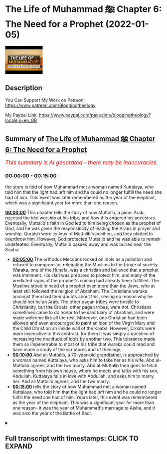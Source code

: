 # The Life of Muhammad ﷺ Chapter 6: The Need for a Prophet (2022-01-05)

![alt The Life of Muhammad ﷺ Chapter 6: The Need for a Prophet](QkH4c8AEBQo.jpg "The Life of Muhammad ﷺ Chapter 6: The Need for a Prophet")

## Description

You Can Support My Work on Patreon:
https://www.patreon.com/Bloggingtheology

My Paypal Link: 
https://www.paypal.com/paypalme/bloggingtheology?locale.x=en_GB

## Summary of [The Life of Muhammad ﷺ Chapter 6: The Need for a Prophet](https://www.youtube.com/watch?v=QkH4c8AEBQo)


*<span style="color:red; font-size:125%">This summary is AI generated - there may be inaccuracies</span>. [](/)*

### [00:00:00](https://www.youtube.com/watch?v=QkH4c8AEBQo&t=0) - [00:15:00](https://www.youtube.com/watch?v=QkH4c8AEBQo&t=900)

 the story is told of how Muhammad met a woman named Kuttalaya, who told him that the light had left him and he could no longer fulfill the need she had of him. This event was later remembered as the year of the elephant, which was a significant year for more than one reason.

**[00:00:00](https://www.youtube.com/watch?v=QkH4c8AEBQo&t=0)** This chapter tells the story of how Muttalib, a pious Arab, rejected the idol worship of his tribe, and how this angered his ancestors. Eventually, Muttalib's faith in God led to him being chosen as the prophet of God, and he was given the responsibility of leading the Arabs in prayer and worship. Quraish were jealous of Muttalib's position, and they plotted to overthrow him. However, God protected Muttalib and he was able to remain undefeated. Eventually, Muttalib passed away and was buried near the Kaaba.
* **[00:05:00](https://www.youtube.com/watch?v=QkH4c8AEBQo&t=300)** The orthodox Meccans looked on idols as a pollution and refused to compromise, relegating the Muslims to the fringe of society. Waraka, one of the Hunafa, was a christian and believed that a prophet was imminent. His clan was prepared to protect him, and many of the predicted signs of the prophet's coming had already been fulfilled. The Muslims stood in need of a prophet even more than the Jews, who at least still followed the religion of Abraham. The Christians waraka amongst them had their doubts about this, seeing no reason why he should not be an Arab. The other pagan tribes were hostile to Christianity, but the Croats, other pagan tribes, were not. Christians sometimes came to do honor to the sanctuary of Abraham, and were made welcome like all the rest. Moreover, one Christian had been allowed and even encouraged to paint an icon of the Virgin Mary and the Child Christ on an inside wall of the Kaaba. However, Croats were more insensitive to this contrast, for them it was simply a question of increasing the multitude of idols by another two. This tolerance made them so impenetrable to most of his tribe that waraka could read and have made a study of the scriptures and of theology.
* **[00:10:00](https://www.youtube.com/watch?v=QkH4c8AEBQo&t=600)** Abd al-Muttalib, a 70-year-old grandfather, is approached by a woman named Kuttalaya, who asks him to take her as his wife. Abd al-Muttalib agrees, and the two marry. Abd al-Muttalib then goes to fetch something from his own house, where he meets and talks with his son, Abdullah. Kuttalaya falls in love with Abdullah, and asks him to marry her. Abd al-Muttalib agrees, and the two marry.
* **[00:15:00](https://www.youtube.com/watch?v=QkH4c8AEBQo&t=900)**  tells the story of how Muhammad met a woman named Kuttalaya, who told him that the light had left him and he could no longer fulfill the need she had of him. Years later, this event was remembered as the year of the elephant. This was a significant year for more than one reason- it was the year of Muhammad's marriage to Aisha, and it was also the year of the Battle of Badr.

<details><summary><h2>Full transcript with timestamps: CLICK TO EXPAND</h2></summary>

[0:00:00](https://youtu.be/QkH4c8AEBQo?t=0) a reading from muhammad his life based  
[0:00:03](https://youtu.be/QkH4c8AEBQo?t=3) on the earliest sources by martin lings  
[0:00:13](https://youtu.be/QkH4c8AEBQo?t=13) chapter 6 the need for a prophet  
[0:00:18](https://youtu.be/QkH4c8AEBQo?t=18) muttalib did not pray to hubal  
[0:00:21](https://youtu.be/QkH4c8AEBQo?t=21) he always prayed to god to allah  
[0:00:25](https://youtu.be/QkH4c8AEBQo?t=25) but the moabite idol had been for  
[0:00:28](https://youtu.be/QkH4c8AEBQo?t=28) generations inside the house of god and  
[0:00:32](https://youtu.be/QkH4c8AEBQo?t=32) had become for quraish a kind of  
[0:00:35](https://youtu.be/QkH4c8AEBQo?t=35) personification of the barakah that is  
[0:00:38](https://youtu.be/QkH4c8AEBQo?t=38) the blessing the spiritual influence  
[0:00:41](https://youtu.be/QkH4c8AEBQo?t=41) which pervaded that greatest of all  
[0:00:44](https://youtu.be/QkH4c8AEBQo?t=44) sanctuaries  
[0:00:45](https://youtu.be/QkH4c8AEBQo?t=45) there were other lesser sanctuaries  
[0:00:48](https://youtu.be/QkH4c8AEBQo?t=48) throughout arabia  
[0:00:49](https://youtu.be/QkH4c8AEBQo?t=49) and the most important of these in the  
[0:00:51](https://youtu.be/QkH4c8AEBQo?t=51) hijaz were the temples of three  
[0:00:55](https://youtu.be/QkH4c8AEBQo?t=55) daughters of god  
[0:00:57](https://youtu.be/QkH4c8AEBQo?t=57) as some of their worshippers claim them  
[0:00:59](https://youtu.be/QkH4c8AEBQo?t=59) to be  
[0:01:00](https://youtu.be/QkH4c8AEBQo?t=60) al-at aluzar and manat  
[0:01:05](https://youtu.be/QkH4c8AEBQo?t=65) from his earliest years like the rest of  
[0:01:08](https://youtu.be/QkH4c8AEBQo?t=68) the arabs of yathrib abd al-muttalib had  
[0:01:11](https://youtu.be/QkH4c8AEBQo?t=71) been brought up to revere manat whose  
[0:01:14](https://youtu.be/QkH4c8AEBQo?t=74) temple was at kudai on the red sea  
[0:01:17](https://youtu.be/QkH4c8AEBQo?t=77) almost due west of the oasis  
[0:01:21](https://youtu.be/QkH4c8AEBQo?t=81) more important for quresh was the shrine  
[0:01:24](https://youtu.be/QkH4c8AEBQo?t=84) of al-aluzar  
[0:01:26](https://youtu.be/QkH4c8AEBQo?t=86) in the valley of nakhla a camel's day  
[0:01:29](https://youtu.be/QkH4c8AEBQo?t=89) journey south of mecca  
[0:01:32](https://youtu.be/QkH4c8AEBQo?t=92) another day's journey in the same  
[0:01:34](https://youtu.be/QkH4c8AEBQo?t=94) direction brought the devotee to ta'if  
[0:01:38](https://youtu.be/QkH4c8AEBQo?t=98) a wall town on a luxuriant green  
[0:01:41](https://youtu.be/QkH4c8AEBQo?t=101) tableland  
[0:01:42](https://youtu.be/QkH4c8AEBQo?t=102) inhabited by thakif a branch of the  
[0:01:46](https://youtu.be/QkH4c8AEBQo?t=106) great arab tribe of hawazin  
[0:01:50](https://youtu.be/QkH4c8AEBQo?t=110) alat was the lady of ta'if and her idol  
[0:01:55](https://youtu.be/QkH4c8AEBQo?t=115) was housed in a rich temple  
[0:01:58](https://youtu.be/QkH4c8AEBQo?t=118) as guardians of this  
[0:02:00](https://youtu.be/QkH4c8AEBQo?t=120) faqif like to think of themselves as the  
[0:02:03](https://youtu.be/QkH4c8AEBQo?t=123) counterpart of quraish  
[0:02:05](https://youtu.be/QkH4c8AEBQo?t=125) and quraish went so far as to speak  
[0:02:07](https://youtu.be/QkH4c8AEBQo?t=127) currently of the two cities  
[0:02:10](https://youtu.be/QkH4c8AEBQo?t=130) when they met mecca and taif  
[0:02:14](https://youtu.be/QkH4c8AEBQo?t=134) but despite the wonderful climate and  
[0:02:16](https://youtu.be/QkH4c8AEBQo?t=136) fertility of the garden of hijaz as  
[0:02:19](https://youtu.be/QkH4c8AEBQo?t=139) ta'if was called  
[0:02:21](https://youtu.be/QkH4c8AEBQo?t=141) its people were not unjealous of the  
[0:02:24](https://youtu.be/QkH4c8AEBQo?t=144) baron valley to their north  
[0:02:26](https://youtu.be/QkH4c8AEBQo?t=146) for they knew in their hearts that their  
[0:02:29](https://youtu.be/QkH4c8AEBQo?t=149) temple however much they might promote  
[0:02:31](https://youtu.be/QkH4c8AEBQo?t=151) it could never compare with the house of  
[0:02:35](https://youtu.be/QkH4c8AEBQo?t=155) god  
[0:02:37](https://youtu.be/QkH4c8AEBQo?t=157) nor did they altogether wish it to be  
[0:02:39](https://youtu.be/QkH4c8AEBQo?t=159) otherwise for they too were descended  
[0:02:42](https://youtu.be/QkH4c8AEBQo?t=162) from ishmael and had roots in mecca  
[0:02:46](https://youtu.be/QkH4c8AEBQo?t=166) their sentiments were mixed and somewhat  
[0:02:48](https://youtu.be/QkH4c8AEBQo?t=168) sometimes conflicting  
[0:02:51](https://youtu.be/QkH4c8AEBQo?t=171) quraish on the other hand were jealous  
[0:02:54](https://youtu.be/QkH4c8AEBQo?t=174) of no one  
[0:02:56](https://youtu.be/QkH4c8AEBQo?t=176) they knew that they lived at the center  
[0:02:58](https://youtu.be/QkH4c8AEBQo?t=178) of the world and that they had in their  
[0:03:01](https://youtu.be/QkH4c8AEBQo?t=181) midst a magnet  
[0:03:03](https://youtu.be/QkH4c8AEBQo?t=183) capable of drawing pilgrims from all  
[0:03:06](https://youtu.be/QkH4c8AEBQo?t=186) points of the compass  
[0:03:09](https://youtu.be/QkH4c8AEBQo?t=189) it was up to them to do nothing that  
[0:03:11](https://youtu.be/QkH4c8AEBQo?t=191) might diminish the good relationship  
[0:03:14](https://youtu.be/QkH4c8AEBQo?t=194) which had been established between  
[0:03:16](https://youtu.be/QkH4c8AEBQo?t=196) themselves and the outlying tribes  
[0:03:21](https://youtu.be/QkH4c8AEBQo?t=201) abd al-muttalib's office as host of  
[0:03:24](https://youtu.be/QkH4c8AEBQo?t=204) pilgrims to the kaaba  
[0:03:26](https://youtu.be/QkH4c8AEBQo?t=206) imposed on him an acute awareness of  
[0:03:29](https://youtu.be/QkH4c8AEBQo?t=209) these things  
[0:03:31](https://youtu.be/QkH4c8AEBQo?t=211) his function was an intertribal one and  
[0:03:35](https://youtu.be/QkH4c8AEBQo?t=215) it was shared to a certain extent by all  
[0:03:38](https://youtu.be/QkH4c8AEBQo?t=218) krish  
[0:03:39](https://youtu.be/QkH4c8AEBQo?t=219) the pilgrims must be made to feel that  
[0:03:42](https://youtu.be/QkH4c8AEBQo?t=222) mecca was a home from home and welcoming  
[0:03:45](https://youtu.be/QkH4c8AEBQo?t=225) them meant welcoming what they  
[0:03:48](https://youtu.be/QkH4c8AEBQo?t=228) worshipped and never failing to show  
[0:03:50](https://youtu.be/QkH4c8AEBQo?t=230) honor to the idols they brought with  
[0:03:53](https://youtu.be/QkH4c8AEBQo?t=233) them  
[0:03:55](https://youtu.be/QkH4c8AEBQo?t=235) the justification and authority for  
[0:03:57](https://youtu.be/QkH4c8AEBQo?t=237) accepting idols and believing in their  
[0:04:00](https://youtu.be/QkH4c8AEBQo?t=240) efficacy was that of tradition  
[0:04:04](https://youtu.be/QkH4c8AEBQo?t=244) their fathers and grandfathers and  
[0:04:06](https://youtu.be/QkH4c8AEBQo?t=246) great-grandfathers had done so  
[0:04:09](https://youtu.be/QkH4c8AEBQo?t=249) nonetheless god was for abda's the great  
[0:04:14](https://youtu.be/QkH4c8AEBQo?t=254) reality  
[0:04:15](https://youtu.be/QkH4c8AEBQo?t=255) and he was no doubt newer to the  
[0:04:17](https://youtu.be/QkH4c8AEBQo?t=257) religion of abraham than most of his  
[0:04:20](https://youtu.be/QkH4c8AEBQo?t=260) contemporaries are quraish  
[0:04:22](https://youtu.be/QkH4c8AEBQo?t=262) and kuzahar and hawazin and other arab  
[0:04:26](https://youtu.be/QkH4c8AEBQo?t=266) tribes  
[0:04:28](https://youtu.be/QkH4c8AEBQo?t=268) but there were and always had been a few  
[0:04:32](https://youtu.be/QkH4c8AEBQo?t=272) who maintained the full purity of  
[0:04:35](https://youtu.be/QkH4c8AEBQo?t=275) abrahamic worship  
[0:04:37](https://youtu.be/QkH4c8AEBQo?t=277) they alone realized that far from being  
[0:04:40](https://youtu.be/QkH4c8AEBQo?t=280) traditional idol worship was an  
[0:04:43](https://youtu.be/QkH4c8AEBQo?t=283) innovation a danger to be guarded  
[0:04:46](https://youtu.be/QkH4c8AEBQo?t=286) against  
[0:04:48](https://youtu.be/QkH4c8AEBQo?t=288) it only needed a longer view of history  
[0:04:51](https://youtu.be/QkH4c8AEBQo?t=291) to see that hubal was no better than the  
[0:04:53](https://youtu.be/QkH4c8AEBQo?t=293) golden calf of the sons of israel  
[0:04:58](https://youtu.be/QkH4c8AEBQo?t=298) these hunafa  
[0:04:59](https://youtu.be/QkH4c8AEBQo?t=299) the word hanif plural hunafa has the  
[0:05:03](https://youtu.be/QkH4c8AEBQo?t=303) sense of orthodox says martin lings  
[0:05:06](https://youtu.be/QkH4c8AEBQo?t=306) as they call themselves would have  
[0:05:09](https://youtu.be/QkH4c8AEBQo?t=309) nothing to do with the idols whose  
[0:05:11](https://youtu.be/QkH4c8AEBQo?t=311) presence in mecca they looked on as a  
[0:05:14](https://youtu.be/QkH4c8AEBQo?t=314) profanation and a pollution  
[0:05:18](https://youtu.be/QkH4c8AEBQo?t=318) their refusal to compromise and their  
[0:05:21](https://youtu.be/QkH4c8AEBQo?t=321) frequent outspokenness  
[0:05:23](https://youtu.be/QkH4c8AEBQo?t=323) relegated them to the fringe of meccan  
[0:05:26](https://youtu.be/QkH4c8AEBQo?t=326) society where they were respected  
[0:05:29](https://youtu.be/QkH4c8AEBQo?t=329) tolerated or ill-treated partly  
[0:05:32](https://youtu.be/QkH4c8AEBQo?t=332) according to their personalities and  
[0:05:35](https://youtu.be/QkH4c8AEBQo?t=335) partly according to whether their claims  
[0:05:37](https://youtu.be/QkH4c8AEBQo?t=337) were prepared whether their clans were  
[0:05:39](https://youtu.be/QkH4c8AEBQo?t=339) prepared to protect them or not  
[0:05:44](https://youtu.be/QkH4c8AEBQo?t=344) abbot al-muttalib knew four of the  
[0:05:47](https://youtu.be/QkH4c8AEBQo?t=347) hunafa  
[0:05:48](https://youtu.be/QkH4c8AEBQo?t=348) and one of the more respected of them  
[0:05:50](https://youtu.be/QkH4c8AEBQo?t=350) waraka by name  
[0:05:52](https://youtu.be/QkH4c8AEBQo?t=352) was the son of his second cousin nao fal  
[0:05:56](https://youtu.be/QkH4c8AEBQo?t=356) of the clan of assad  
[0:05:59](https://youtu.be/QkH4c8AEBQo?t=359) waraka had become a christian  
[0:06:01](https://youtu.be/QkH4c8AEBQo?t=361) and there was a belief amongst  
[0:06:03](https://youtu.be/QkH4c8AEBQo?t=363) christians of those parts that the  
[0:06:06](https://youtu.be/QkH4c8AEBQo?t=366) coming of a prophet was imminent  
[0:06:10](https://youtu.be/QkH4c8AEBQo?t=370) this belief may not have been widespread  
[0:06:13](https://youtu.be/QkH4c8AEBQo?t=373) but it was supported by one or two  
[0:06:16](https://youtu.be/QkH4c8AEBQo?t=376) venerable dignitaries of eastern  
[0:06:18](https://youtu.be/QkH4c8AEBQo?t=378) churches and also by the astrologers and  
[0:06:21](https://youtu.be/QkH4c8AEBQo?t=381) soothsayers  
[0:06:23](https://youtu.be/QkH4c8AEBQo?t=383) as to the jews for whom such a belief  
[0:06:26](https://youtu.be/QkH4c8AEBQo?t=386) was easier  
[0:06:28](https://youtu.be/QkH4c8AEBQo?t=388) since for them the line of prophets  
[0:06:30](https://youtu.be/QkH4c8AEBQo?t=390) ended only with the messiah  
[0:06:32](https://youtu.be/QkH4c8AEBQo?t=392) they were almost unanimous in their  
[0:06:35](https://youtu.be/QkH4c8AEBQo?t=395) expectancy of a prophet  
[0:06:38](https://youtu.be/QkH4c8AEBQo?t=398) their rabbis and other wise men assure  
[0:06:41](https://youtu.be/QkH4c8AEBQo?t=401) them that one was at hand  
[0:06:44](https://youtu.be/QkH4c8AEBQo?t=404) many of the predicted signs of his  
[0:06:46](https://youtu.be/QkH4c8AEBQo?t=406) coming had already been fulfilled  
[0:06:50](https://youtu.be/QkH4c8AEBQo?t=410) and he would of course be a jew  
[0:06:53](https://youtu.be/QkH4c8AEBQo?t=413) for their for they were the chosen  
[0:06:56](https://youtu.be/QkH4c8AEBQo?t=416) people  
[0:06:57](https://youtu.be/QkH4c8AEBQo?t=417) the christians waraka amongst them had  
[0:07:00](https://youtu.be/QkH4c8AEBQo?t=420) their doubts about this they saw no  
[0:07:03](https://youtu.be/QkH4c8AEBQo?t=423) reason why he should not be an arab  
[0:07:07](https://youtu.be/QkH4c8AEBQo?t=427) the arabs stood in need of a prophet  
[0:07:10](https://youtu.be/QkH4c8AEBQo?t=430) even more than the jews who at least  
[0:07:13](https://youtu.be/QkH4c8AEBQo?t=433) still followed the religion of abraham  
[0:07:16](https://youtu.be/QkH4c8AEBQo?t=436) inasmuch as they worshipped the one god  
[0:07:19](https://youtu.be/QkH4c8AEBQo?t=439) and did not have idols  
[0:07:22](https://youtu.be/QkH4c8AEBQo?t=442) and who but a prophet would be capable  
[0:07:24](https://youtu.be/QkH4c8AEBQo?t=444) of ridding the arabs of their worship of  
[0:07:27](https://youtu.be/QkH4c8AEBQo?t=447) false  
[0:07:28](https://youtu.be/QkH4c8AEBQo?t=448) gods in a wide circle around the kaaba  
[0:07:33](https://youtu.be/QkH4c8AEBQo?t=453) at some distance from it there were  
[0:07:36](https://youtu.be/QkH4c8AEBQo?t=456) 360 idols  
[0:07:38](https://youtu.be/QkH4c8AEBQo?t=458) and in addition to these almost every  
[0:07:41](https://youtu.be/QkH4c8AEBQo?t=461) house in mecca had its god  
[0:07:44](https://youtu.be/QkH4c8AEBQo?t=464) an idol large or small which was the  
[0:07:47](https://youtu.be/QkH4c8AEBQo?t=467) center of the household  
[0:07:50](https://youtu.be/QkH4c8AEBQo?t=470) as his last act on leaving the premises  
[0:07:54](https://youtu.be/QkH4c8AEBQo?t=474) especially if it was for a journey a man  
[0:07:57](https://youtu.be/QkH4c8AEBQo?t=477) would go to the idol and stroke it in  
[0:08:01](https://youtu.be/QkH4c8AEBQo?t=481) order to obtain blessings from it  
[0:08:05](https://youtu.be/QkH4c8AEBQo?t=485) and such was the first act on returning  
[0:08:08](https://youtu.be/QkH4c8AEBQo?t=488) home  
[0:08:10](https://youtu.be/QkH4c8AEBQo?t=490) nor was mecca exceptional in this  
[0:08:12](https://youtu.be/QkH4c8AEBQo?t=492) respect for these practices prevailed  
[0:08:15](https://youtu.be/QkH4c8AEBQo?t=495) throughout most of arabia  
[0:08:18](https://youtu.be/QkH4c8AEBQo?t=498) there were it was true some  
[0:08:20](https://youtu.be/QkH4c8AEBQo?t=500) well-established arab christian  
[0:08:22](https://youtu.be/QkH4c8AEBQo?t=502) communities to the south  
[0:08:25](https://youtu.be/QkH4c8AEBQo?t=505) in najran and the yemen  
[0:08:27](https://youtu.be/QkH4c8AEBQo?t=507) as well as to the north near the  
[0:08:29](https://youtu.be/QkH4c8AEBQo?t=509) frontiers of syria  
[0:08:32](https://youtu.be/QkH4c8AEBQo?t=512) but god's latest intervention which had  
[0:08:35](https://youtu.be/QkH4c8AEBQo?t=515) transformed the mediterranean and vast  
[0:08:38](https://youtu.be/QkH4c8AEBQo?t=518) tracts of europe had made in nearly 600  
[0:08:42](https://youtu.be/QkH4c8AEBQo?t=522) years practically no impact on the pagan  
[0:08:45](https://youtu.be/QkH4c8AEBQo?t=525) society which centered on the meccan  
[0:08:49](https://youtu.be/QkH4c8AEBQo?t=529) shrine  
[0:08:50](https://youtu.be/QkH4c8AEBQo?t=530) the arabs of the hijas and of the great  
[0:08:54](https://youtu.be/QkH4c8AEBQo?t=534) plain of najd to its east  
[0:08:57](https://youtu.be/QkH4c8AEBQo?t=537) seemed impervious to the message of the  
[0:08:59](https://youtu.be/QkH4c8AEBQo?t=539) gospels  
[0:09:02](https://youtu.be/QkH4c8AEBQo?t=542) not that croatian the other pagan tribes  
[0:09:04](https://youtu.be/QkH4c8AEBQo?t=544) were hostile to christianity  
[0:09:07](https://youtu.be/QkH4c8AEBQo?t=547) christians sometimes came to do honor to  
[0:09:10](https://youtu.be/QkH4c8AEBQo?t=550) the sanctuary of abraham and they were  
[0:09:13](https://youtu.be/QkH4c8AEBQo?t=553) made welcome like all the rest  
[0:09:16](https://youtu.be/QkH4c8AEBQo?t=556) moreover one christian had been allowed  
[0:09:18](https://youtu.be/QkH4c8AEBQo?t=558) and even encouraged to paint an icon of  
[0:09:21](https://youtu.be/QkH4c8AEBQo?t=561) the virgin mary and the child christ on  
[0:09:25](https://youtu.be/QkH4c8AEBQo?t=565) an inside wall of the kaaba where it's  
[0:09:28](https://youtu.be/QkH4c8AEBQo?t=568) sharply contrasted with all other  
[0:09:31](https://youtu.be/QkH4c8AEBQo?t=571) paintings  
[0:09:33](https://youtu.be/QkH4c8AEBQo?t=573) but quresh will more or less insensitive  
[0:09:36](https://youtu.be/QkH4c8AEBQo?t=576) to this contrast  
[0:09:38](https://youtu.be/QkH4c8AEBQo?t=578) for them it was simply a question of  
[0:09:41](https://youtu.be/QkH4c8AEBQo?t=581) increasing the multitude of idols by  
[0:09:43](https://youtu.be/QkH4c8AEBQo?t=583) another two  
[0:09:45](https://youtu.be/QkH4c8AEBQo?t=585) and it was partly their tolerance that  
[0:09:48](https://youtu.be/QkH4c8AEBQo?t=588) made them so impenetrable  
[0:09:52](https://youtu.be/QkH4c8AEBQo?t=592) unlike most of his tribe waraka could  
[0:09:55](https://youtu.be/QkH4c8AEBQo?t=595) read and have made a study of the  
[0:09:57](https://youtu.be/QkH4c8AEBQo?t=597) scriptures and of theology  
[0:10:00](https://youtu.be/QkH4c8AEBQo?t=600) he was therefore capable of seeing that  
[0:10:03](https://youtu.be/QkH4c8AEBQo?t=603) in one of christ's promises  
[0:10:05](https://youtu.be/QkH4c8AEBQo?t=605) generally interpreted by christians as  
[0:10:08](https://youtu.be/QkH4c8AEBQo?t=608) referring to the miracle of pentecost  
[0:10:11](https://youtu.be/QkH4c8AEBQo?t=611) there were nonetheless certain elements  
[0:10:14](https://youtu.be/QkH4c8AEBQo?t=614) which did not fit that miracle and must  
[0:10:17](https://youtu.be/QkH4c8AEBQo?t=617) be taken to refer to something else  
[0:10:22](https://youtu.be/QkH4c8AEBQo?t=622) something which had not yet been  
[0:10:24](https://youtu.be/QkH4c8AEBQo?t=624) fulfilled  
[0:10:26](https://youtu.be/QkH4c8AEBQo?t=626) but the language was cryptic  
[0:10:28](https://youtu.be/QkH4c8AEBQo?t=628) what was the meaning of the words  
[0:10:31](https://youtu.be/QkH4c8AEBQo?t=631) he shall not speak of himself but  
[0:10:34](https://youtu.be/QkH4c8AEBQo?t=634) whatsoever he shall hear that shall he  
[0:10:38](https://youtu.be/QkH4c8AEBQo?t=638) speak  
[0:10:40](https://youtu.be/QkH4c8AEBQo?t=640) that's the gospel of john chapter 16  
[0:10:42](https://youtu.be/QkH4c8AEBQo?t=642) verse 13.  
[0:10:44](https://youtu.be/QkH4c8AEBQo?t=644) warwicker had a sister named kuttalaya  
[0:10:48](https://youtu.be/QkH4c8AEBQo?t=648) who was very close to him  
[0:10:50](https://youtu.be/QkH4c8AEBQo?t=650) he often spoke to her about these things  
[0:10:52](https://youtu.be/QkH4c8AEBQo?t=652) and his words have made so great an  
[0:10:54](https://youtu.be/QkH4c8AEBQo?t=654) impression on her that thoughts of the  
[0:10:57](https://youtu.be/QkH4c8AEBQo?t=657) expected prophet were often in her mind  
[0:11:01](https://youtu.be/QkH4c8AEBQo?t=661) could it be he was already in their  
[0:11:04](https://youtu.be/QkH4c8AEBQo?t=664) midst  
[0:11:07](https://youtu.be/QkH4c8AEBQo?t=667) once the sacrifice of the camels had  
[0:11:09](https://youtu.be/QkH4c8AEBQo?t=669) been accepted abdal muttalib made up his  
[0:11:12](https://youtu.be/QkH4c8AEBQo?t=672) mind to find a wife for his reprieve son  
[0:11:17](https://youtu.be/QkH4c8AEBQo?t=677) and after some consideration the choice  
[0:11:20](https://youtu.be/QkH4c8AEBQo?t=680) fell on amina the daughter of wahab a  
[0:11:23](https://youtu.be/QkH4c8AEBQo?t=683) grandson of zura the brother of kusey  
[0:11:28](https://youtu.be/QkH4c8AEBQo?t=688) wahab had been a chief of zura but had  
[0:11:32](https://youtu.be/QkH4c8AEBQo?t=692) died some years previously and amina was  
[0:11:35](https://youtu.be/QkH4c8AEBQo?t=695) now a ward of his brother  
[0:11:38](https://youtu.be/QkH4c8AEBQo?t=698) wuhabe who had succeeded him as chief of  
[0:11:42](https://youtu.be/QkH4c8AEBQo?t=702) the clan  
[0:11:43](https://youtu.be/QkH4c8AEBQo?t=703) himself also had a daughter of  
[0:11:46](https://youtu.be/QkH4c8AEBQo?t=706) marriageable age  
[0:11:48](https://youtu.be/QkH4c8AEBQo?t=708) by name and when abd al-muttalib had  
[0:11:51](https://youtu.be/QkH4c8AEBQo?t=711) arranged that his son should marry amina  
[0:11:54](https://youtu.be/QkH4c8AEBQo?t=714) he asked that hala should be given in  
[0:11:57](https://youtu.be/QkH4c8AEBQo?t=717) marriage to himself  
[0:11:59](https://youtu.be/QkH4c8AEBQo?t=719) wuhab agreed and all preparations were  
[0:12:02](https://youtu.be/QkH4c8AEBQo?t=722) made for the double wedding to take  
[0:12:05](https://youtu.be/QkH4c8AEBQo?t=725) place at the same time  
[0:12:08](https://youtu.be/QkH4c8AEBQo?t=728) on the appointed day  
[0:12:10](https://youtu.be/QkH4c8AEBQo?t=730) abdal muttalib took his son by the hand  
[0:12:13](https://youtu.be/QkH4c8AEBQo?t=733) and they set off together for the  
[0:12:15](https://youtu.be/QkH4c8AEBQo?t=735) dwellings of the bani zura  
[0:12:18](https://youtu.be/QkH4c8AEBQo?t=738) on the way they had to pass the  
[0:12:20](https://youtu.be/QkH4c8AEBQo?t=740) dwellings of the bani assad  
[0:12:23](https://youtu.be/QkH4c8AEBQo?t=743) and it so happened that kute leia the  
[0:12:26](https://youtu.be/QkH4c8AEBQo?t=746) sister of warricka was standing at the  
[0:12:29](https://youtu.be/QkH4c8AEBQo?t=749) entrance to her house perhaps  
[0:12:32](https://youtu.be/QkH4c8AEBQo?t=752) deliberately in order to see what could  
[0:12:34](https://youtu.be/QkH4c8AEBQo?t=754) be seen  
[0:12:35](https://youtu.be/QkH4c8AEBQo?t=755) for everyone in mecca knew of the great  
[0:12:38](https://youtu.be/QkH4c8AEBQo?t=758) wedding which was about to take place  
[0:12:42](https://youtu.be/QkH4c8AEBQo?t=762) abdel mutaleb was now over 70 years old  
[0:12:45](https://youtu.be/QkH4c8AEBQo?t=765) but he was still remarkably young for  
[0:12:47](https://youtu.be/QkH4c8AEBQo?t=767) his age in every respect  
[0:12:51](https://youtu.be/QkH4c8AEBQo?t=771) and the slow approach of the two  
[0:12:53](https://youtu.be/QkH4c8AEBQo?t=773) bridegrooms in their natural grace  
[0:12:56](https://youtu.be/QkH4c8AEBQo?t=776) enhanced by the solemnity of the  
[0:12:58](https://youtu.be/QkH4c8AEBQo?t=778) occasion was indeed an impressive sight  
[0:13:03](https://youtu.be/QkH4c8AEBQo?t=783) but as they drew near kuttalaya had eyes  
[0:13:07](https://youtu.be/QkH4c8AEBQo?t=787) only for the younger man  
[0:13:10](https://youtu.be/QkH4c8AEBQo?t=790) abdallah was for beauty the joseph of  
[0:13:14](https://youtu.be/QkH4c8AEBQo?t=794) his times  
[0:13:15](https://youtu.be/QkH4c8AEBQo?t=795) even the oldest men and women of croatia  
[0:13:18](https://youtu.be/QkH4c8AEBQo?t=798) could not remember having seen his equal  
[0:13:22](https://youtu.be/QkH4c8AEBQo?t=802) he was now in his 25th year in the full  
[0:13:25](https://youtu.be/QkH4c8AEBQo?t=805) flower of his youth  
[0:13:28](https://youtu.be/QkH4c8AEBQo?t=808) but kutilaya was struck above all as she  
[0:13:31](https://youtu.be/QkH4c8AEBQo?t=811) had been on other occasions but never so  
[0:13:34](https://youtu.be/QkH4c8AEBQo?t=814) much as now  
[0:13:35](https://youtu.be/QkH4c8AEBQo?t=815) by the radiance which lit his face and  
[0:13:38](https://youtu.be/QkH4c8AEBQo?t=818) which seemed to her to shine from beyond  
[0:13:42](https://youtu.be/QkH4c8AEBQo?t=822) this world  
[0:13:44](https://youtu.be/QkH4c8AEBQo?t=824) could it be that  
[0:13:45](https://youtu.be/QkH4c8AEBQo?t=825) allah was the expected prophet  
[0:13:48](https://youtu.be/QkH4c8AEBQo?t=828) or was he to be the father of the  
[0:13:51](https://youtu.be/QkH4c8AEBQo?t=831) prophet  
[0:13:53](https://youtu.be/QkH4c8AEBQo?t=833) they had now just passed her and  
[0:13:56](https://youtu.be/QkH4c8AEBQo?t=836) overcome by a sudden impulse she said oh  
[0:14:00](https://youtu.be/QkH4c8AEBQo?t=840) abd allah  
[0:14:02](https://youtu.be/QkH4c8AEBQo?t=842) his father let go his hand as if to tell  
[0:14:04](https://youtu.be/QkH4c8AEBQo?t=844) him to speak to his cousin  
[0:14:07](https://youtu.be/QkH4c8AEBQo?t=847) abd allah turned back to face her and  
[0:14:11](https://youtu.be/QkH4c8AEBQo?t=851) she asked him where he was going  
[0:14:14](https://youtu.be/QkH4c8AEBQo?t=854) with my father he said simply  
[0:14:17](https://youtu.be/QkH4c8AEBQo?t=857) not out of reticence but because he felt  
[0:14:19](https://youtu.be/QkH4c8AEBQo?t=859) sure she must have known that he was on  
[0:14:22](https://youtu.be/QkH4c8AEBQo?t=862) his way to his wedding  
[0:14:25](https://youtu.be/QkH4c8AEBQo?t=865) take me here and now as thy wife she  
[0:14:29](https://youtu.be/QkH4c8AEBQo?t=869) said and thou shalt have as many camels  
[0:14:32](https://youtu.be/QkH4c8AEBQo?t=872) as those that were sacrifice in their  
[0:14:35](https://youtu.be/QkH4c8AEBQo?t=875) stead  
[0:14:37](https://youtu.be/QkH4c8AEBQo?t=877) i am with my father he replied  
[0:14:40](https://youtu.be/QkH4c8AEBQo?t=880) i cannot act against his wishes and i  
[0:14:43](https://youtu.be/QkH4c8AEBQo?t=883) cannot leave him  
[0:14:47](https://youtu.be/QkH4c8AEBQo?t=887) the two marriages took place according  
[0:14:49](https://youtu.be/QkH4c8AEBQo?t=889) to plan  
[0:14:50](https://youtu.be/QkH4c8AEBQo?t=890) and the two couples stayed for some days  
[0:14:53](https://youtu.be/QkH4c8AEBQo?t=893) in the house of wahabe  
[0:14:56](https://youtu.be/QkH4c8AEBQo?t=896) during that time abd allah went to fetch  
[0:14:59](https://youtu.be/QkH4c8AEBQo?t=899) something from his own house and again  
[0:15:02](https://youtu.be/QkH4c8AEBQo?t=902) he met kuttalaya the sister of waraka  
[0:15:06](https://youtu.be/QkH4c8AEBQo?t=906) her eyes searched his face with such  
[0:15:09](https://youtu.be/QkH4c8AEBQo?t=909) earnestness that he stopped beside her  
[0:15:12](https://youtu.be/QkH4c8AEBQo?t=912) expecting her to speak  
[0:15:15](https://youtu.be/QkH4c8AEBQo?t=915) when she remained silent he asked her  
[0:15:18](https://youtu.be/QkH4c8AEBQo?t=918) why she did not say to him what had been  
[0:15:21](https://youtu.be/QkH4c8AEBQo?t=921) said the day before  
[0:15:23](https://youtu.be/QkH4c8AEBQo?t=923) she answered him saying the light hath  
[0:15:26](https://youtu.be/QkH4c8AEBQo?t=926) left thee that was with thee yesterday  
[0:15:29](https://youtu.be/QkH4c8AEBQo?t=929) today thou canst not fulfill the need i  
[0:15:33](https://youtu.be/QkH4c8AEBQo?t=933) had of thee  
[0:15:36](https://youtu.be/QkH4c8AEBQo?t=936) the year of the marriages was a d-5  
[0:15:42](https://youtu.be/QkH4c8AEBQo?t=942) the year following this has been known  
[0:15:45](https://youtu.be/QkH4c8AEBQo?t=945) ever since  
[0:15:46](https://youtu.be/QkH4c8AEBQo?t=946) as the year of the elephant  
[0:15:49](https://youtu.be/QkH4c8AEBQo?t=949) and it was momentous for more than one  
[0:15:53](https://youtu.be/QkH4c8AEBQo?t=953) reason  
[0:15:55](https://youtu.be/QkH4c8AEBQo?t=955) as chapter six the need for a profit  
[0:16:00](https://youtu.be/QkH4c8AEBQo?t=960) until next time  
</details>